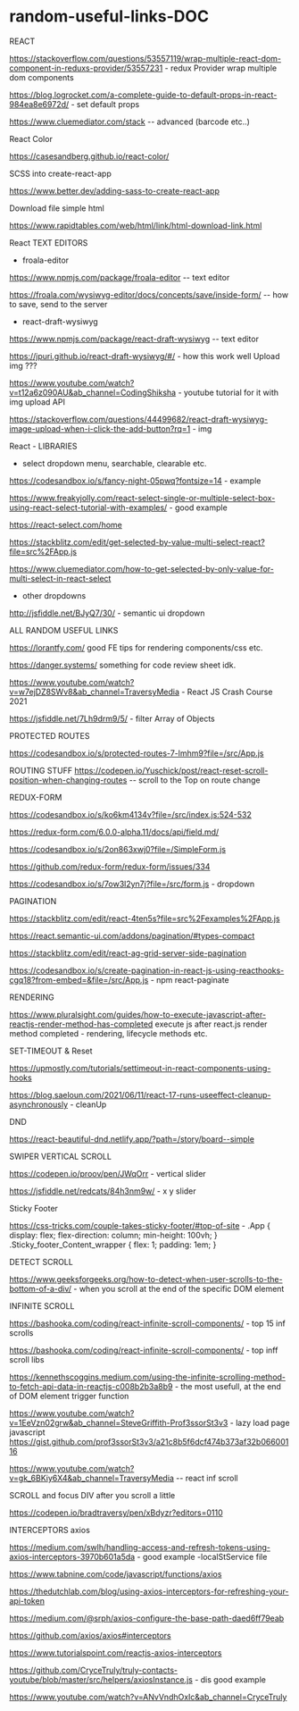 # random-useful-links-DOC


REACT

https://stackoverflow.com/questions/53557119/wrap-multiple-react-dom-component-in-reduxs-provider/53557231 - redux Provider wrap multiple dom components

https://blog.logrocket.com/a-complete-guide-to-default-props-in-react-984ea8e6972d/ - set default props

https://www.cluemediator.com/stack  -- advanced (barcode etc..)

React Color

https://casesandberg.github.io/react-color/



SCSS into create-react-app

https://www.better.dev/adding-sass-to-create-react-app



Download file simple html

https://www.rapidtables.com/web/html/link/html-download-link.html



React TEXT EDITORS

- froala-editor

https://www.npmjs.com/package/froala-editor -- text editor

https://froala.com/wysiwyg-editor/docs/concepts/save/inside-form/   -- how to save, send to the server 

- react-draft-wysiwyg

https://www.npmjs.com/package/react-draft-wysiwyg -- text editor

https://jpuri.github.io/react-draft-wysiwyg/#/ - how this work well Upload img ???

https://www.youtube.com/watch?v=t12a6z090AU&ab_channel=CodingShiksha - youtube tutorial for it with img upload API

https://stackoverflow.com/questions/44499682/react-draft-wysiwyg-image-upload-when-i-click-the-add-button?rq=1 - img



React - LIBRARIES

- select dropdown menu, searchable, clearable etc.

https://codesandbox.io/s/fancy-night-05pwq?fontsize=14  - example

https://www.freakyjolly.com/react-select-single-or-multiple-select-box-using-react-select-tutorial-with-examples/  - good example

https://react-select.com/home 

https://stackblitz.com/edit/get-selected-by-value-multi-select-react?file=src%2FApp.js

https://www.cluemediator.com/how-to-get-selected-by-only-value-for-multi-select-in-react-select

- other dropdowns

http://jsfiddle.net/BJyQ7/30/  - semantic ui dropdown



ALL RANDOM USEFUL LINKS

https://lorantfy.com/      good FE tips for rendering components/css etc. 

https://danger.systems/    something for code review sheet idk.

https://www.youtube.com/watch?v=w7ejDZ8SWv8&ab_channel=TraversyMedia   - React JS Crash Course 2021

https://jsfiddle.net/7Lh9drm9/5/ - filter Array of Objects



PROTECTED ROUTES

https://codesandbox.io/s/protected-routes-7-lmhm9?file=/src/App.js



ROUTING STUFF
https://codepen.io/Yuschick/post/react-reset-scroll-position-when-changing-routes  -- scroll to the Top on route change



REDUX-FORM

https://codesandbox.io/s/ko6km4134v?file=/src/index.js:524-532

https://redux-form.com/6.0.0-alpha.11/docs/api/field.md/

https://codesandbox.io/s/2on863xwj0?file=/SimpleForm.js

https://github.com/redux-form/redux-form/issues/334

https://codesandbox.io/s/7ow3l2yn7j?file=/src/form.js  - dropdown



PAGINATION

https://stackblitz.com/edit/react-4ten5s?file=src%2Fexamples%2FApp.js

https://react.semantic-ui.com/addons/pagination/#types-compact

https://stackblitz.com/edit/react-ag-grid-server-side-pagination

https://codesandbox.io/s/create-pagination-in-react-js-using-reacthooks-cgq18?from-embed=&file=/src/App.js - npm react-paginate



RENDERING

https://www.pluralsight.com/guides/how-to-execute-javascript-after-reactjs-render-method-has-completed      execute js after react.js render method completed - rendering, lifecycle methods etc.



SET-TIMEOUT & Reset

https://upmostly.com/tutorials/settimeout-in-react-components-using-hooks

https://blog.saeloun.com/2021/06/11/react-17-runs-useeffect-cleanup-asynchronously  - cleanUp



DND

https://react-beautiful-dnd.netlify.app/?path=/story/board--simple



SWIPER VERTICAL SCROLL

https://codepen.io/proov/pen/JWqOrr - vertical slider

https://jsfiddle.net/redcats/84h3nm9w/ - x y slider



Sticky Footer

https://css-tricks.com/couple-takes-sticky-footer/#top-of-site  -   .App {
  display: flex;
  flex-direction: column;
  min-height: 100vh;
}
.Sticky_footer_Content_wrapper {
  flex: 1;
  padding: 1em;
}



DETECT SCROLL

https://www.geeksforgeeks.org/how-to-detect-when-user-scrolls-to-the-bottom-of-a-div/   - when you scroll at the end of the specific DOM element



INFINITE SCROLL

https://bashooka.com/coding/react-infinite-scroll-components/  - top 15 inf scrolls

https://bashooka.com/coding/react-infinite-scroll-components/  - top inff scroll libs

https://kennethscoggins.medium.com/using-the-infinite-scrolling-method-to-fetch-api-data-in-reactjs-c008b2b3a8b9 - the most usefull, at the end of DOM element trigger function

https://www.youtube.com/watch?v=1EeVzn02grw&ab_channel=SteveGriffith-Prof3ssorSt3v3 - lazy load page javascript
https://gist.github.com/prof3ssorSt3v3/a21c8b5f6dcf474b373af32b06600116

https://www.youtube.com/watch?v=gk_6BKiy6X4&ab_channel=TraversyMedia -- react inf scroll



SCROLL and focus DIV after you scroll a little

https://codepen.io/bradtraversy/pen/xBdyzr?editors=0110



INTERCEPTORS axios

https://medium.com/swlh/handling-access-and-refresh-tokens-using-axios-interceptors-3970b601a5da  -  good example -localStService file

https://www.tabnine.com/code/javascript/functions/axios

https://thedutchlab.com/blog/using-axios-interceptors-for-refreshing-your-api-token

https://medium.com/@srph/axios-configure-the-base-path-daed6ff79eab

https://github.com/axios/axios#interceptors

https://www.tutorialspoint.com/reactjs-axios-interceptors

https://github.com/CryceTruly/truly-contacts-youtube/blob/master/src/helpers/axiosInstance.js    - dis good example

https://www.youtube.com/watch?v=ANvVndhOxIc&ab_channel=CryceTruly

